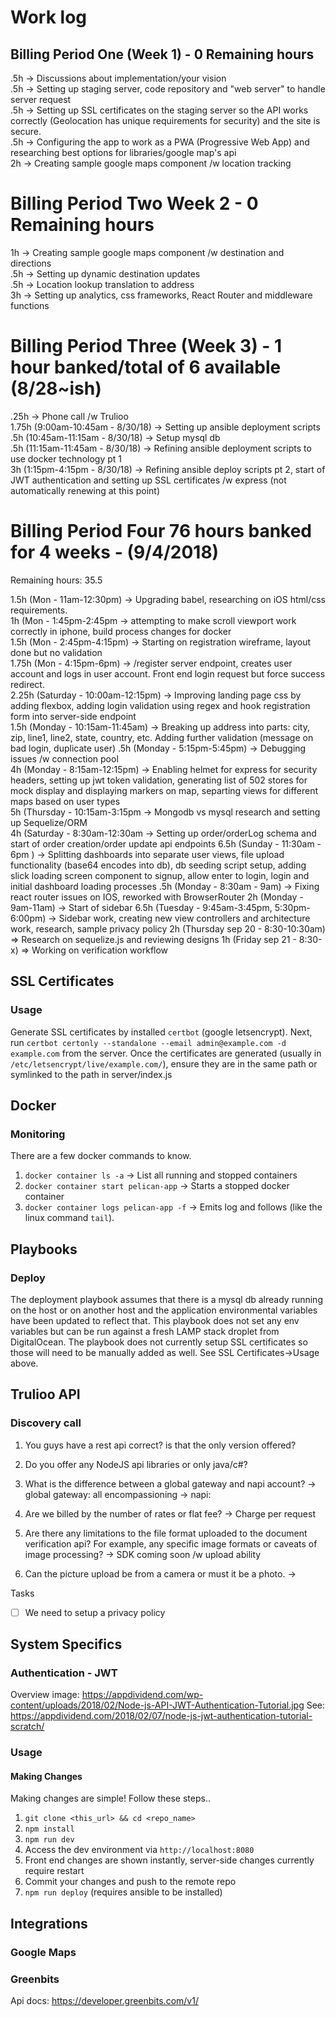 # Work log

## Billing Period One (Week 1) - 0 Remaining hours  
.5h -> Discussions about implementation/your vision   
.5h -> Setting up staging server, code repository and "web server" to handle server request   
.5h -> Setting up SSL certificates on the staging server so the API works correctly (Geolocation has unique requirements for security) and the site is secure.   
.5h -> Configuring the app to work as a PWA (Progressive Web App) and researching best options for libraries/google map's api   
2h -> Creating sample google maps component /w location tracking   

# Billing Period Two Week 2 - 0 Remaining hours  
1h -> Creating sample google maps component /w destination and directions   
.5h -> Setting up dynamic destination updates   
.5h -> Location lookup translation to address   
3h -> Setting up analytics, css frameworks, React Router and middleware functions   

# Billing Period Three (Week 3) - 1 hour banked/total of 6 available (8/28~ish)  
.25h -> Phone call /w Trulioo   
1.75h (9:00am-10:45am - 8/30/18) -> Setting up ansible deployment scripts    
.5h (10:45am-11:15am - 8/30/18) -> Setup mysql db   
.5h (11:15am-11:45am - 8/30/18) -> Refining ansible deployment scripts to use docker technology pt 1   
3h (1:15pm-4:15pm - 8/30/18) -> Refining ansible deploy scripts pt 2, start of JWT authentication and setting up SSL    certificates /w express (not automatically renewing at this point) 


# Billing Period Four 76 hours banked for 4 weeks - (9/4/2018)    
Remaining  hours: 35.5

1.5h (Mon - 11am-12:30pm) -> Upgrading babel, researching on iOS html/css requirements.   
1h (Mon - 1:45pm-2:45pm -> attempting to make scroll viewport work correctly in iphone, build process changes for docker   
1.5h (Mon - 2:45pm-4:15pm) -> Starting on registration wireframe, layout done but no validation   
1.75h (Mon - 4:15pm-6pm) -> /register server endpoint, creates user account and logs in user account. Front end login request but force success redirect.   
2.25h (Saturday - 10:00am-12:15pm) -> Improving landing page css by adding flexbox, adding login validation using regex and hook registration form into server-side endpoint    
1.5h (Monday - 10:15am-11:45am) -> Breaking up address into parts: city, zip, line1, line2, state, country, etc. Adding further validation (message on bad login, duplicate user)
.5h (Monday - 5:15pm-5:45pm) -> Debugging issues /w connection pool    
4h (Monday - 8:15am-12:15pm) -> Enabling helmet for express for security headers, setting up jwt token validation, generating list of 502 stores for mock display and displaying markers on map, separting views for different maps based on user types   
5h (Thursday - 10:15am-3:15pm -> Mongodb vs mysql research and setting up Sequelize/ORM   
4h (Saturday - 8:30am-12:30am -> Setting up order/orderLog schema and start of order creation/order update api endpoints
6.5h (Sunday - 11:30am - 6pm ) -> Splitting dashboards into separate user views, file upload functionality (base64 encodes into db), db seeding script setup, adding slick loading screen component to signup, allow enter to login, login and initial dashboard loading processes
.5h     (Monday - 8:30am - 9am) -> Fixing react router issues on IOS, reworked with BrowserRouter
2h     (Monday - 9am-11am) -> Start of sidebar
6.5h     (Tuesday - 9:45am-3:45pm, 5:30pm-6:00pm) -> Sidebar work, creating new view controllers and architecture work, research, sample privacy policy
2h (Thursday sep 20 - 8:30-10:30am) => Research on sequelize.js and reviewing designs
1h (Friday sep 21 - 8:30-x) => Working on verification workflow

## SSL Certificates

### Usage

Generate SSL certificates by installed `certbot` (google letsencrypt). Next, run `certbot certonly --standalone --email admin@example.com -d example.com` from the server. Once the certificates are generated (usually in `/etc/letsencrypt/live/example.com/`), ensure they are in the same path or symlinked to the path in server/index.js

## Docker

### Monitoring

There are a few docker commands to know. 

1) `docker container ls -a` -> List all running and stopped containers 
2) `docker container start pelican-app` -> Starts a stopped docker container 
3) `docker container logs pelican-app -f` -> Emits log and follows (like the linux command `tail`). 

## Playbooks

### Deploy

The deployment playbook assumes that there is a mysql db already running on the host or on another host and the application environmental variables have been updated to reflect that. This playbook does not set any env variables but can be run against a fresh LAMP stack droplet from DigitalOcean. The playbook does not currently setup SSL certificates so those will need to be manually added as well. See SSL Certificates->Usage above.

## Trulioo API

### Discovery call

1) You guys have a rest api correct? is that the only version offered?
 
2) Do you offer any NodeJS api libraries or only java/c#?

3) What is the difference between a global gateway and napi account?
-> global gateway: all encompassioning
-> napi: 

4) Are we billed by the number of rates or flat fee?
-> Charge per request

5) Are there any limitations to the file format uploaded to the document verification api?  For example, any specific image formats or caveats of image processing?
-> SDK coming soon /w upload ability

6) Can the picture upload be from a camera or must it be a photo.
-> 

Tasks
- [ ] We need to setup a privacy policy
 

## System Specifics

### Authentication - JWT
Overview image: https://appdividend.com/wp-content/uploads/2018/02/Node-js-API-JWT-Authentication-Tutorial.jpg
See: https://appdividend.com/2018/02/07/node-js-jwt-authentication-tutorial-scratch/

### Usage

#### Making Changes

Making changes are simple! Follow these steps..

1) `git clone <this_url> && cd <repo_name>`  
2) `npm install` 
3) `npm run dev` 
4) Access the dev environment via `http://localhost:8080` 
5) Front end changes are shown instantly, server-side changes currently require restart 
6) Commit your changes and push to the remote repo 
7) `npm run deploy` (requires ansible to be installed) 


## Integrations

### Google Maps

### Greenbits

Api docs: https://developer.greenbits.com/v1/
